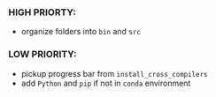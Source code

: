 ### HIGH PRIORTY:
- organize folders into `bin` and `src`
### LOW PRIORITY:
- pickup progress bar from `install_cross_compilers`
- add `Python` and `pip` if not in `conda` environment

